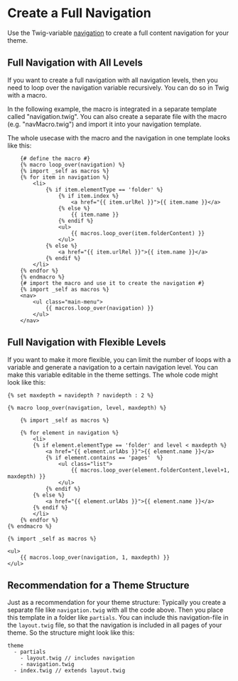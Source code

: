 # Create a Full Navigation

Use the Twig-variable [navigation](/theme-variables/navigation) to create a full content navigation for your theme.

## Full Navigation with All Levels

If you want to create a full navigation with all navigation levels, then you need to loop over the navigation variable recursively. You can do so in Twig with a macro.

In the following example, the macro is integrated in a separate template called "navigation.twig". You can also create a separate file with the macro (e.g. "navMacro.twig") and import it into your navigation template.

The whole usecase with the macro and the navigation in one template looks like this:

```
    {# define the macro #}
    {% macro loop_over(navigation) %}
    {% import _self as macros %}
    {% for item in navigation %}
        <li>
            {% if item.elementType == 'folder' %}
                {% if item.index %}
                    <a href="{{ item.urlRel }}">{{ item.name }}</a>
                {% else %}
                    {{ item.name }}
                {% endif %}             
                <ul>
                    {{ macros.loop_over(item.folderContent) }}
                </ul>
            {% else %}
                <a href="{{ item.urlRel }}">{{ item.name }}</a>
            {% endif %}
        </li>
    {% endfor %}
    {% endmacro %}
    {# import the macro and use it to create the navigation #}
    {% import _self as macros %}
    <nav>
        <ul class="main-menu">
            {{ macros.loop_over(navigation) }}
        </ul>
    </nav>
```






## Full Navigation with Flexible Levels

If you want to make it more flexible, you can limit the number of loops with a variable and generate a navigation to a certain navigation level. You can make this variable editable in the theme settings. The whole code might look like this:

```twig
{% set maxdepth = navidepth ? navidepth : 2 %}

{% macro loop_over(navigation, level, maxdepth) %}

    {% import _self as macros %}

    {% for element in navigation %}
        <li>
        {% if element.elementType == 'folder' and level < maxdepth %}
            <a href="{{ element.urlAbs }}">{{ element.name }}</a>       
            {% if element.contains == 'pages'  %}
                <ul class="list">
                    {{ macros.loop_over(element.folderContent,level+1, maxdepth) }}
                </ul>
            {% endif %}
        {% else %}
            <a href="{{ element.urlAbs }}">{{ element.name }}</a>
        {% endif %}
        </li>
    {% endfor %}
{% endmacro %}

{% import _self as macros %}

<ul>
    {{ macros.loop_over(navigation, 1, maxdepth) }}
</ul>
```




## Recommendation for a Theme Structure

Just as a recommendation for your theme structure: Typically you create a separate file like `navigation.twig` with all the code above. Then you place this template in a folder like `partials`. You can include this navigation-file in the `layout.twig` file, so that the navigation is included in all pages of your theme. So the structure might look like this:

```
theme
  - partials
    - layout.twig // includes navigation
    - navigation.twig
  - index.twig // extends layout.twig
```

